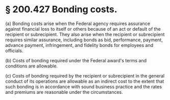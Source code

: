 # § 200.427   Bonding costs.

(a) Bonding costs arise when the Federal agency requires assurance against financial loss to itself or others because of an act or default of the recipient or subrecipient. They also arise when the recipient or subrecipient requires similar assurance, including bonds as bid, performance, payment, advance payment, infringement, and fidelity bonds for employees and officials.


(b) Costs of bonding required under the Federal award's terms and conditions are allowable.


(c) Costs of bonding required by the recipient or subrecipient in the general conduct of its operations are allowable as an indirect cost to the extent that such bonding is in accordance with sound business practice and the rates and premiums are reasonable under the circumstances.






